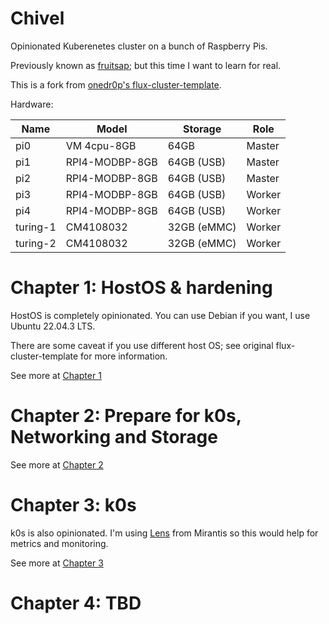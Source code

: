 # Chivel

Opinionated Kuberenetes cluster on a bunch of Raspberry Pis.

Previously known as [fruitsap](https://github.com/minhtt159/fruitsap); but this time I want to learn for real.

This is a fork from [onedr0p's flux-cluster-template](https://github.com/onedr0p/flux-cluster-template).

Hardware:

| Name     | Model          | Storage     | Role   |
| -------- | -------------- | ----------- | ------ |
| pi0      | VM 4cpu-8GB    | 64GB        | Master |
| pi1      | RPI4-MODBP-8GB | 64GB (USB)  | Master |
| pi2      | RPI4-MODBP-8GB | 64GB (USB)  | Master |
| pi3      | RPI4-MODBP-8GB | 64GB (USB)  | Worker |
| pi4      | RPI4-MODBP-8GB | 64GB (USB)  | Worker |
| turing-1 | CM4108032      | 32GB (eMMC) | Worker |
| turing-2 | CM4108032      | 32GB (eMMC) | Worker |

# Chapter 1: HostOS & hardening

HostOS is completely opinionated. You can use Debian if you want, I use Ubuntu 22.04.3 LTS.

There are some caveat if you use different host OS; see original flux-cluster-template for more information.

See more at [Chapter 1](./docs/Chap1.md)

# Chapter 2: Prepare for k0s, Networking and Storage

See more at [Chapter 2](./docs/Chap2.md)

# Chapter 3: k0s

k0s is also opinionated. I'm using [Lens](https://github.com/lensapp/lens) from Mirantis so this would help for metrics and monitoring.

See more at [Chapter 3](./docs/Chap3.md)

# Chapter 4: TBD
